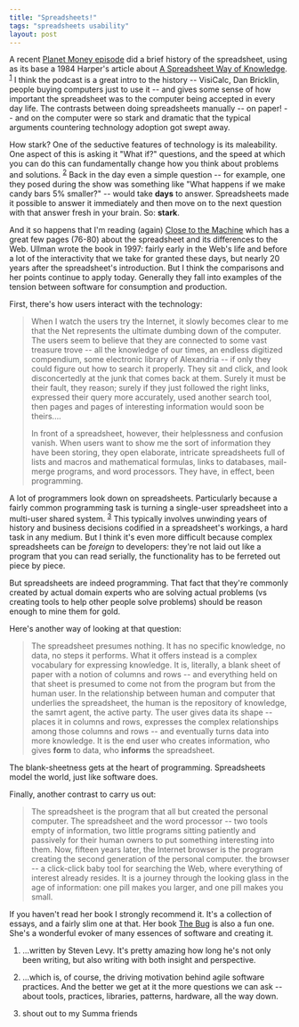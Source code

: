 ```yaml
---
title: "Spreadsheets!"
tags: "spreadsheets usability"
layout: post
---
```


A recent [Planet Money episode]() did a brief history of the spreadsheet, using
as its base a 1984 Harper's article about 
[A Spreadsheet Way of Knowledge](https://medium.com/backchannel/a-spreadsheet-way-of-knowledge-8de60af7146e).
<sup id="spreadsheet-fnref:1"><a href="#spreadsheet-fn:1" rel="footnote">1</a></sup>
I think the podcast is a great intro to the history -- VisiCalc, Dan Bricklin,
people buying computers just to use it -- and gives some sense of how important
the spreadsheet was to the computer being accepted in every day
life. The contrasts between doing spreadsheets manually -- on paper! -- and on
the computer were so stark and dramatic that the typical arguments countering
technology adoption got swept away.

How stark? One of the seductive features of technology is its maleability. One
aspect of this is asking it "What if?" questions, and the speed at which you
can do this can fundamentally change how you think about problems and solutions.
<sup id="spreadsheet-fnref:2"><a href="#spreadsheet-fn:2" rel="footnote">2</a></sup>
Back in the day even a simple question -- for example, one they posed during
the show was something like "What happens if we make candy bars 5% 
smaller?" -- would take **days** to answer. Spreadsheets made it possible to
answer it immediately and then move on to the next question with that answer
fresh in your brain. So: **stark**.

And it so happens that I'm reading (again) 
[Close to the Machine](http://www.amazon.com/Close-Machine-Technophilia-its-Discontents-ebook/dp/B007FU83DY)
which has a great few pages (76-80) about the spreadsheet and its differences
to the Web. Ullman wrote the book in 1997: fairly early in the Web's life and
before a lot of the interactivity that we take for granted these days, but
nearly 20 years after the spreadsheet's introduction. But I think the
comparisons and her points continue to apply today.  Generally they fall into
examples of the tension between software for consumption and production.

First, there's how users interact with the technology:

> When I watch the users try the Internet, it slowly becomes clear to me that
> the Net represents the ultimate dumbing down of the computer. The users seem
> to believe that they are connected to some vast treasure trove -- all the
> knowledge of our times, an endless digitized compendium, some electronic
> library of Alexandria -- if only they could figure out how to search it
> properly. They sit and click, and look disconcertedly at the junk that comes
> back at them. Surely it must be their fault, they reason; surely if they just
> followed the right links, expressed their query more accurately, used another
> search tool, then pages and pages of interesting information would soon be
> theirs....
> 
> In front of a spreadsheet, however, their helplessness and confusion vanish.
> When users want to show me the sort of information they have been storing,
> they open elaborate, intricate spreadsheets full of lists and macros and
> mathematical formulas, links to databases, mail-merge programs, and word
> processors. They have, in effect, been programming.

A lot of programmers look down on spreadsheets. Particularly because a fairly
common programming task is turning a single-user spreadsheet into a multi-user
shared system.
<sup id="spreadsheet-fnref:3"><a href="#spreadsheet-fn:3" rel="footnote">3</a></sup>
This typically involves unwinding years of history and business
decisions codified in a spreadsheet's workings, a hard task in any medium. But
I think it's even more difficult because complex spreadsheets can be *foreign*
to developers: they're not laid out like a program that you can read serially,
the functionality has to be ferreted out piece by piece.

But spreadsheets are indeed programming. That fact that they're commonly
created by actual domain experts who are solving actual problems (vs creating
tools to help other people solve problems) should be reason enough to mine them
for gold.

Here's another way of looking at that question:

> The spreadsheet presumes nothing. It has no specific knowledge, no data, no
> steps it performs. What it offers instead is a complex vocabulary for
> expressing knowledge. It is, literally, a blank sheet of paper with a notion
> of columns and rows -- and everything held on that sheet is presumed to come
> not from the program but from the human user. In the relationship between
> human and computer that underlies the spreadsheet, the human is the
> repository of knowledge, the samrt agent, the active party. The user gives
> data its shape -- places it in columns and rows, expresses the complex
> relationships among those columns and rows -- and eventually turns data into
> more knowledge. It is the end user who creates information, who gives **form**
> to data, who **informs** the spreadsheet.

The blank-sheetness gets at the heart of programming. Spreadsheets model the
world, just like software does.

Finally, another contrast to carry us out:

> The spreadsheet is the program that all but created the personal computer.
> The spreadsheet and the word processor -- two tools empty of information, two
> little programs sitting patiently and passively for their human owners to put
> something interesting into them. Now, fifteen years later, the Internet
> browser is the program creating the second generation of the personal
> computer. the browser -- a click-click baby tool for searching the Web, where
> everything of interest already resides. It is a journey through the looking
> glass in the age of information: one pill makes you larger, and one pill
> makes you small.

If you haven't read her book I strongly recommend it. It's a collection of
essays, and a fairly slim one at that. Her book [The Bug](http://www.amazon.com/Bug-Ellen-Ullman-ebook/dp/B007FU8F28/)
is also a fun one. She's a wonderful evoker of many essences of software and
creating it.

<div class="footnotes">
<ol>
    <li class="footnote" id="spreadsheet-fn:1">
      <p>
        ...written by Steven Levy. It's pretty amazing how long he's not only been writing, but also writing with both insight and perspective.
        <a href="#spreadsheet-fnref:1" title="return to article"></a>
      </p>
    </li>
    <li class="footnote" id="spreadsheet-fn:2">
      <p>
        ...which is, of course, the driving motivation behind agile software
        practices. And the better we get at it the more questions we can ask -- about
        tools, practices, libraries, patterns, hardware, all the way down.
        <a href="#spreadsheet-fnref:2" title="return to article"></a>
      </p>
    </li>
    <li class="footnote" id="spreadsheet-fn:3">
      <p>
        shout out to my Summa friends 
        <a href="#spreadsheet-fnref:3" title="return to article"></a>
      </p>
    </li>
</ol></div>

